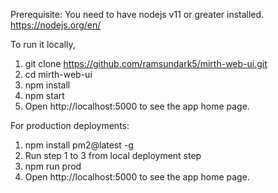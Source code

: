 Prerequisite:
 You need to have nodejs v11 or greater installed. https://nodejs.org/en/


To run it locally, 
1. git clone https://github.com/ramsundark5/mirth-web-ui.git
2. cd mirth-web-ui
3. npm install
4. npm start
5. Open http://localhost:5000 to see the app home page.


For production deployments:
1. npm install pm2@latest -g
2. Run step 1 to 3 from local deployment step
3. npm run prod 
4. Open http://localhost:5000 to see the app home page.

